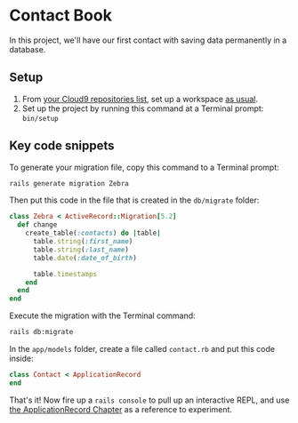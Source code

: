 # Contact Book

In this project, we'll have our first contact with saving data permanently in a database.

## Setup

 1. From [your Cloud9 repositories list](https://c9.io/account/repos), set up a workspace [as usual](https://guides.firstdraft.com/starting-on-a-project-in-cloud9).
 1. Set up the project by running this command at a Terminal prompt: `bin/setup`

## Key code snippets

To generate your migration file, copy this command to a Terminal prompt:

```bash
rails generate migration Zebra
```

Then put this code in the file that is created in the `db/migrate` folder:

```ruby
class Zebra < ActiveRecord::Migration[5.2]
  def change
    create_table(:contacts) do |table|
      table.string(:first_name)
      table.string(:last_name)
      table.date(:date_of_birth)

      table.timestamps
    end
  end
end
```

Execute the migration with the Terminal command:

```bash
rails db:migrate
```

In the `app/models` folder, create a file called `contact.rb` and put this code inside:

```ruby
class Contact < ApplicationRecord
end
```

That's it! Now fire up a `rails console` to pull up an interactive REPL, and use [the ApplicationRecord Chapter](https://chapters.firstdraft.com/chapters/770) as a reference to experiment.
